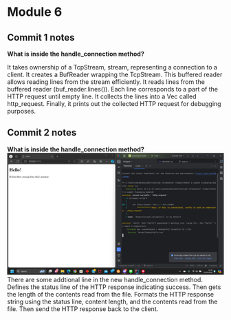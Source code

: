 # Module 6
## Commit 1 notes
**What is inside the handle_connection method?**

It takes ownership of a TcpStream, stream, representing a connection to a client. It creates a BufReader wrapping the TcpStream. This buffered reader allows reading lines from the stream efficiently. It reads lines from the buffered reader (buf_reader.lines()). Each line corresponds to a part of the HTTP request until empty line. It collects the lines into a Vec<String> called http_request. Finally, it prints out the collected HTTP request for debugging purposes.

## Commit 2 notes
**What is inside the handle_connection method?**
![img.png](assets/images/commit2.png)
There are some addtional line in the new handle_connection method. Defines the status line of the HTTP response indicating success. Then gets the length of the contents read from the file. Formats the HTTP response string using the status line, content length, and the contents read from the file. Then send the HTTP response back to the client.